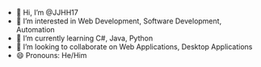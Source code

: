 - 👋 Hi, I’m @JJHH17
- 👀 I’m interested in Web Development, Software Development, Automation
- 🌱 I’m currently learning C#, Java, Python
- 💞️ I’m looking to collaborate on Web Applications, Desktop Applications
- 😄 Pronouns: He/Him

<!---
JJHH17/JJHH17 is a ✨ special ✨ repository because its `README.md` (this file) appears on your GitHub profile.
You can click the Preview link to take a look at your changes.
--->
